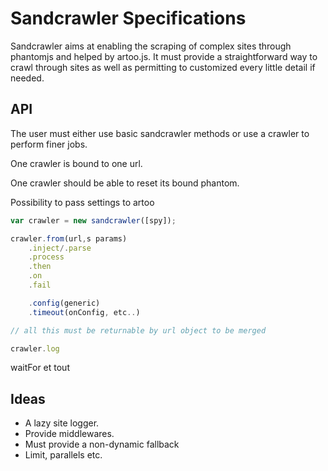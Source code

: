 Sandcrawler Specifications
==========================

Sandcrawler aims at enabling the scraping of complex sites through phantomjs and helped by artoo.js. It must provide a straightforward way to crawl through sites as well as permitting to customized every little detail if needed.

API
---

The user must either use basic sandcrawler methods or use a crawler to perform finer jobs.

One crawler is bound to one url.

One crawler should be able to reset its bound phantom.

Possibility to pass settings to artoo

```js
var crawler = new sandcrawler([spy]);

crawler.from(url,s params)
	.inject/.parse
    .process
    .then
    .on
    .fail

    .config(generic)
    .timeout(onConfig, etc..)

// all this must be returnable by url object to be merged

crawler.log
```

waitFor et tout

Ideas
-----

* A lazy site logger.
* Provide middlewares.
* Must provide a non-dynamic fallback
* Limit, parallels etc.
